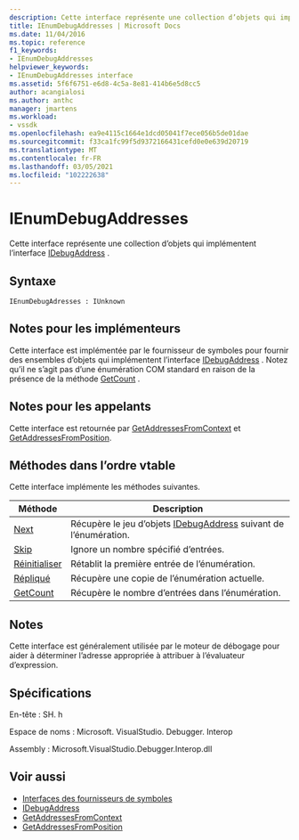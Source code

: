 ```yaml
---
description: Cette interface représente une collection d’objets qui implémentent l’interface IDebugAddress.
title: IEnumDebugAddresses | Microsoft Docs
ms.date: 11/04/2016
ms.topic: reference
f1_keywords:
- IEnumDebugAddresses
helpviewer_keywords:
- IEnumDebugAddresses interface
ms.assetid: 5f6f6751-e6d8-4c5a-8e81-414b6e5d8cc5
author: acangialosi
ms.author: anthc
manager: jmartens
ms.workload:
- vssdk
ms.openlocfilehash: ea9e4115c1664e1dcd05041f7ece056b5de01dae
ms.sourcegitcommit: f33ca1fc99f5d9372166431cefd0e0e639d20719
ms.translationtype: MT
ms.contentlocale: fr-FR
ms.lasthandoff: 03/05/2021
ms.locfileid: "102222638"
---
```

# <a name="ienumdebugaddresses"></a>IEnumDebugAddresses
Cette interface représente une collection d’objets qui implémentent l’interface [IDebugAddress](../../../extensibility/debugger/reference/idebugaddress.md) .

## <a name="syntax"></a>Syntaxe

```
IEnumDebugAdresses : IUnknown
```

## <a name="notes-for-implementers"></a>Notes pour les implémenteurs
 Cette interface est implémentée par le fournisseur de symboles pour fournir des ensembles d’objets qui implémentent l’interface [IDebugAddress](../../../extensibility/debugger/reference/idebugaddress.md) . Notez qu’il ne s’agit pas d’une énumération COM standard en raison de la présence de la méthode [GetCount](../../../extensibility/debugger/reference/ienumdebugaddresses-getcount.md) .

## <a name="notes-for-callers"></a>Notes pour les appelants
 Cette interface est retournée par [GetAddressesFromContext](../../../extensibility/debugger/reference/idebugsymbolprovider-getaddressesfromcontext.md) et [GetAddressesFromPosition](../../../extensibility/debugger/reference/idebugsymbolprovider-getaddressesfromposition.md).

## <a name="methods-in-vtable-order"></a>Méthodes dans l’ordre vtable
 Cette interface implémente les méthodes suivantes.

|Méthode|Description|
|------------|-----------------|
|[Next](../../../extensibility/debugger/reference/ienumdebugaddresses-next.md)|Récupère le jeu d’objets [IDebugAddress](../../../extensibility/debugger/reference/idebugaddress.md) suivant de l’énumération.|
|[Skip](../../../extensibility/debugger/reference/ienumdebugaddresses-skip.md)|Ignore un nombre spécifié d’entrées.|
|[Réinitialiser](../../../extensibility/debugger/reference/ienumdebugaddresses-reset.md)|Rétablit la première entrée de l’énumération.|
|[Répliqué](../../../extensibility/debugger/reference/ienumdebugaddresses-clone.md)|Récupère une copie de l’énumération actuelle.|
|[GetCount](../../../extensibility/debugger/reference/ienumdebugaddresses-getcount.md)|Récupère le nombre d’entrées dans l’énumération.|

## <a name="remarks"></a>Notes
 Cette interface est généralement utilisée par le moteur de débogage pour aider à déterminer l’adresse appropriée à attribuer à l’évaluateur d’expression.

## <a name="requirements"></a>Spécifications
 En-tête : SH. h

 Espace de noms : Microsoft. VisualStudio. Debugger. Interop

 Assembly : Microsoft.VisualStudio.Debugger.Interop.dll

## <a name="see-also"></a>Voir aussi
- [Interfaces des fournisseurs de symboles](../../../extensibility/debugger/reference/symbol-provider-interfaces.md)
- [IDebugAddress](../../../extensibility/debugger/reference/idebugaddress.md)
- [GetAddressesFromContext](../../../extensibility/debugger/reference/idebugsymbolprovider-getaddressesfromcontext.md)
- [GetAddressesFromPosition](../../../extensibility/debugger/reference/idebugsymbolprovider-getaddressesfromposition.md)
